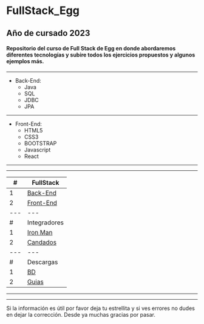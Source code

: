 # FullStack_Egg 

## Año de cursado 2023

#### Repositorio del curso de Full Stack de Egg en donde abordaremos diferentes tecnologías y subire todos los ejercicios propuestos y algunos ejemplos más.

---
- Back-End:
     - Java 
     - SQL 
     - JDBC 
     - JPA
---
- Front-End: 
     - HTML5 
     - CSS3 
     - BOOTSTRAP 
     - Javascript
     - React

---
---


|  #    | FullStack |
|  ---  | --- |
|  1    | [Back-End](https://github.com/megagringa/FullStack_Egg_Curso/tree/main/Back-End) |
|  2    | [Front-End](https://github.com/megagringa/FullStack_Egg_Curso/tree/main/Front-End) |
| --- | --- |
|  #  | Integradores |
|  1  | [Iron Man](https://github.com/megagringa/FullStack_Egg_Curso/tree/main/Back-End/Java/Integrador_Iron_Man) |
|  2  | [Candados](https://github.com/megagringa/FullStack_Egg_Curso/tree/main/Back-End/SQL/Candados) |
|  ---  | --- |
|  #    | Descargas |
|  1  | [BD](https://github.com/megagringa/FullStack_Egg_Curso/tree/main/BD-Descargas/scriptsBD) |
|  2 | [Guias](https://github.com/megagringa/FullStack_Egg_Curso/tree/main/Guia) |


---
---
 Si la información es útil por favor deja tu estrellita y si ves errores no dudes en dejar la corrección. Desde ya muchas gracias por pasar.